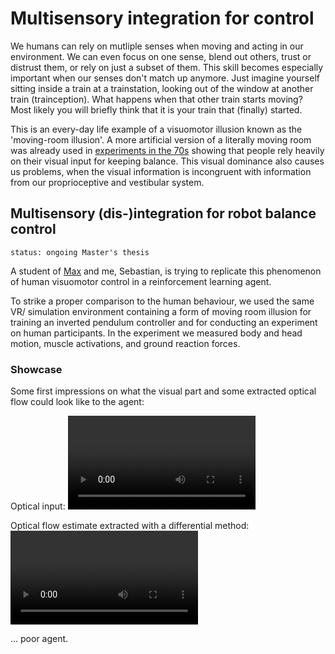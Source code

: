 # Multisensory integration for control

We humans can rely on mutliple senses when moving and acting in our environment. We can even focus on one sense, blend out others, trust or distrust them, or rely on just a subset of them. This skill becomes especially important when our senses don't match up anymore.
Just imagine yourself sitting inside a train at a trainstation, looking out of the window at another train (trainception). What happens when that other train starts moving? Most likely you will briefly think that it is your train that (finally) started.

This is an every-day life example of a visuomotor illusion known as the 'moving-room illusion'. A more artificial version of a literally moving room was already used in [experiments in the 70s](https://www.youtube.com/watch?v=F4xenIulg_8) showing that people rely heavily on their visual input for keeping balance. This visual dominance also causes us problems, when the visual information is incongruent with information from our proprioceptive and vestibular system.

## Multisensory (dis-)integration for robot balance control
`status: ongoing Master's thesis`

A student of [Max](http://lauflabor.ifs-tud.de/doku.php?id=lab_members:lab_members_maximilian_alexander_stasica) and me, Sebastian, is trying to replicate this phenomenon of human visuomotor control in a reinforcement learning agent. 

To strike a proper comparison to the human behaviour, we used the same VR/ simulation environment containing a form of moving room illusion for training an inverted pendulum controller and for conducting an experiment on human participants. In the experiment we measured body and head motion, muscle activations, and ground reaction forces.

### Showcase
Some first impressions on what the visual part and some extracted optical flow could look like to the agent:

Optical input:
<video controls="controls" width="300" name="Optical flow 1">
  <source src="https://uvest.github.io/figures/optical_flow_1.webm"/>
</video>

Optical flow estimate extracted with a differential method:
<video controls="controls" width="300" name="Optical flow 3">
  <source src="https://uvest.github.io/figures/optical_flow_3.webm"/>
</video>

... poor agent.